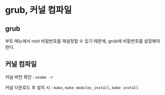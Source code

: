 # grub, 커널 컴파일

## grub

부트 메뉴에서 root 비밀번호를 재설정할 수 있기 때문에, grub에 비밀번호를 설정해야 한다.

## 커널 컴파일

커널 버전 확인 : `uname -r`

커널 다운로드 후 설치 시 : `make`, `make modules_install`, `make install`